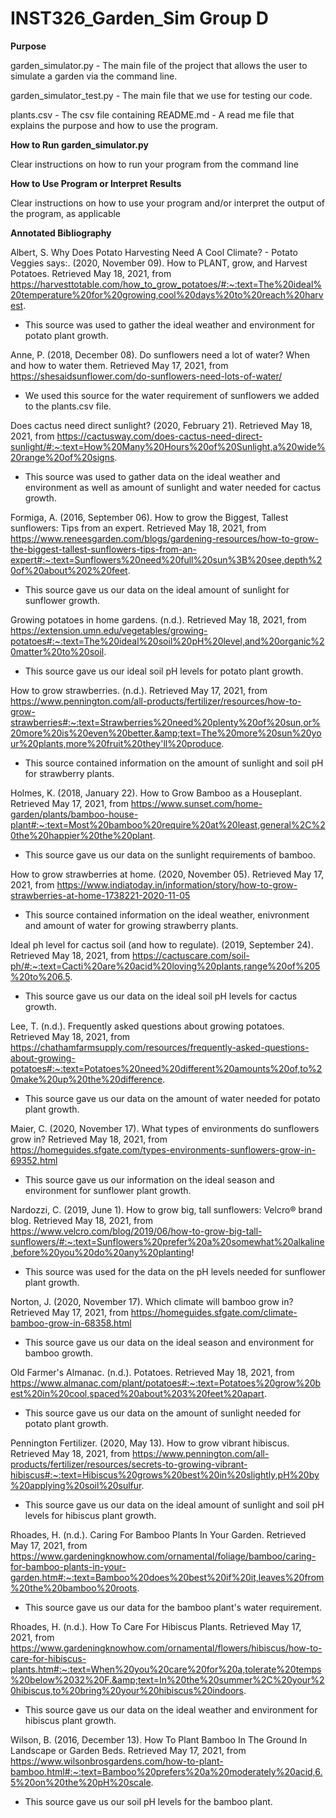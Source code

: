 # INST326_Garden_Sim Group D

**Purpose**

garden_simulator.py - The main file of the project that allows the user to simulate a garden via the command line.


garden_simulator_test.py - The main file that we use for testing our code.


plants.csv - The csv file containing 
README.md - A read me file that explains the purpose and how to use the program.


**How to Run garden_simulator.py**

Clear instructions on how to run your program from the command line

**How to Use Program or Interpret Results**

Clear instructions on how to use your program and/or interpret the output of the program, as applicable

**Annotated Bibliography**

Albert, S. Why Does Potato Harvesting Need A Cool Climate? - Potato Veggies says:. (2020, November 09). How to PLANT, grow, and Harvest Potatoes. Retrieved May 18, 2021, from https://harvesttotable.com/how_to_grow_potatoes/#:~:text=The%20ideal%20temperature%20for%20growing,cool%20days%20to%20reach%20harvest.

   - This source was used to gather the ideal weather and environment for potato plant growth. 

Anne, P. (2018, December 08). Do sunflowers need a lot of water? When and how to water them. Retrieved May 17, 2021, from https://shesaidsunflower.com/do-sunflowers-need-lots-of-water/

   - We used this source for the water requirement of sunflowers we added to the plants.csv file. 

Does cactus need direct sunlight? (2020, February 21). Retrieved May 18, 2021, from https://cactusway.com/does-cactus-need-direct-sunlight/#:~:text=How%20Many%20Hours%20of%20Sunlight,a%20wide%20range%20of%20signs.

   - This source was used to gather data on the ideal weather and environment as well as amount of sunlight and water needed for cactus growth. 

Formiga, A. (2016, September 06). How to grow the Biggest, Tallest sunflowers: Tips from an expert. Retrieved May 18, 2021, from https://www.reneesgarden.com/blogs/gardening-resources/how-to-grow-the-biggest-tallest-sunflowers-tips-from-an-expert#:~:text=Sunflowers%20need%20full%20sun%3B%20see,depth%20of%20about%202%20feet.

   - This source gave us our data on the ideal amount of sunlight for sunflower growth. 

Growing potatoes in home gardens. (n.d.). Retrieved May 18, 2021, from https://extension.umn.edu/vegetables/growing-potatoes#:~:text=The%20ideal%20soil%20pH%20level,and%20organic%20matter%20to%20soil.

   - This source gave us our ideal soil pH levels for potato plant growth. 

How to grow strawberries. (n.d.). Retrieved May 17, 2021, from https://www.pennington.com/all-products/fertilizer/resources/how-to-grow-strawberries#:~:text=Strawberries%20need%20plenty%20of%20sun,or%20more%20is%20even%20better.&amp;text=The%20more%20sun%20your%20plants,more%20fruit%20they'll%20produce.

   - This source contained information on the amount of sunlight and soil pH for strawberry plants. 

Holmes, K. (2018, January 22). How to Grow Bamboo as a Houseplant. Retrieved May 17, 2021, from https://www.sunset.com/home-garden/plants/bamboo-house-plant#:~:text=Most%20bamboo%20require%20at%20least,general%2C%20the%20happier%20the%20plant.

   - This source gave us our data on the sunlight requirements of bamboo.

How to grow strawberries at home. (2020, November 05). Retrieved May 17, 2021, from https://www.indiatoday.in/information/story/how-to-grow-strawberries-at-home-1738221-2020-11-05

   - This source contained information on the ideal weather, enivronment and amount of water for growing strawberry plants. 

Ideal ph level for cactus soil (and how to regulate). (2019, September 24). Retrieved May 18, 2021, from https://cactuscare.com/soil-ph/#:~:text=Cacti%20are%20acid%20loving%20plants,range%20of%205%20to%206.5.

   - This source gave us our data on the ideal soil pH levels for cactus growth. 

Lee, T. (n.d.). Frequently asked questions about growing potatoes. Retrieved May 18, 2021, from https://chathamfarmsupply.com/resources/frequently-asked-questions-about-growing-potatoes#:~:text=Potatoes%20need%20different%20amounts%20of,to%20make%20up%20the%20difference.

   - This source gave us our data on the amount of water needed for potato plant growth. 

Maier, C. (2020, November 17). What types of environments do sunflowers grow in? Retrieved May 18, 2021, from https://homeguides.sfgate.com/types-environments-sunflowers-grow-in-69352.html

   - This source gave us our information on the ideal season and environment for sunflower plant growth. 

Nardozzi, C. (2019, June 1). How to grow big, tall sunflowers: Velcro® brand blog. Retrieved May 18, 2021, from https://www.velcro.com/blog/2019/06/how-to-grow-big-tall-sunflowers/#:~:text=Sunflowers%20prefer%20a%20somewhat%20alkaline,before%20you%20do%20any%20planting!

   - This source was used for the data on the pH levels needed for sunflower plant growth. 

Norton, J. (2020, November 17). Which climate will bamboo grow in? Retrieved May 17, 2021, from https://homeguides.sfgate.com/climate-bamboo-grow-in-68358.html

   - This source gave us our data on the ideal season and environment for bamboo growth. 

Old Farmer's Almanac. (n.d.). Potatoes. Retrieved May 18, 2021, from https://www.almanac.com/plant/potatoes#:~:text=Potatoes%20grow%20best%20in%20cool,spaced%20about%203%20feet%20apart.

   - This source gave us our data on the amount of sunlight needed for potato plant growth.

Pennington Fertilizer. (2020, May 13). How to grow vibrant hibiscus. Retrieved May 18, 2021, from https://www.pennington.com/all-products/fertilizer/resources/secrets-to-growing-vibrant-hibiscus#:~:text=Hibiscus%20grows%20best%20in%20slightly,pH%20by%20applying%20soil%20sulfur.

   - This source gave us our data on the ideal amount of sunlight and soil pH levels for hibiscus plant growth. 

Rhoades, H. (n.d.). Caring For Bamboo Plants In Your Garden. Retrieved May 17, 2021, from https://www.gardeningknowhow.com/ornamental/foliage/bamboo/caring-for-bamboo-plants-in-your-garden.htm#:~:text=Bamboo%20does%20best%20if%20it,leaves%20from%20the%20bamboo%20roots.

   - This source gave us our data for the bamboo plant's water requirement. 

Rhoades, H. (n.d.). How To Care For Hibiscus Plants. Retrieved May 17, 2021, from https://www.gardeningknowhow.com/ornamental/flowers/hibiscus/how-to-care-for-hibiscus-plants.htm#:~:text=When%20you%20care%20for%20a,tolerate%20temps%20below%2032%20F.&amp;text=In%20the%20summer%2C%20your%20hibiscus,to%20bring%20your%20hibiscus%20indoors.

   - This source gave us our data on the ideal weather and environment for hibiscus plant growth. 

Wilson, B. (2016, December 13). How To Plant Bamboo In The Ground In Landscape or Garden Beds. Retrieved May 17, 2021, from https://www.wilsonbrosgardens.com/how-to-plant-bamboo.html#:~:text=Bamboo%20prefers%20a%20moderately%20acid,6.5%20on%20the%20pH%20scale.
   - This source gave us our soil pH levels for the bamboo plant. 

















   

   

